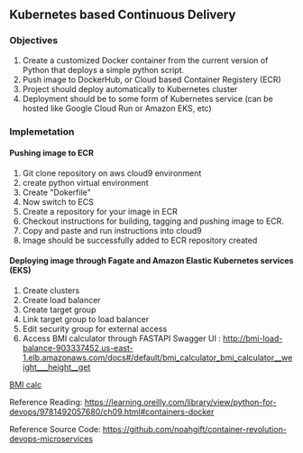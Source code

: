 ## Kubernetes based Continuous Delivery

### Objectives

1) Create a customized Docker container from the current version of Python that deploys a simple python script.
2) Push image to DockerHub, or Cloud based Container Registery (ECR)
3) Project should deploy automatically to Kubernetes cluster
4) Deployment should be to some form of Kubernetes service (can be hosted like Google Cloud Run or Amazon EKS, etc)

### Implemetation
#### Pushing image to ECR
1) Git clone repository on aws cloud9 environment
2) create python virtual environment
3) Create "Dokerfile" 
4) Now switch to ECS
5) Create a repository for your image in ECR
6) Checkout instructions for building, tagging and pushing image to ECR.
7) Copy and paste and run instructions into cloud9
8) Image should be successfully added to ECR repository created

#### Deploying image through Fagate and Amazon Elastic Kubernetes services (EKS)
1) Create clusters
2) Create load balancer
3) Create target group
4) Link target group to load balancer
5) Edit security group for external access
6) Access BMI calculator through FASTAPI Swagger UI : http://bmi-load-balance-903337452.us-east-1.elb.amazonaws.com/docs#/default/bmi_calculator_bmi_calculator__weight___height__get

[BMI calc](https://user-images.githubusercontent.com/89367409/154834641-e2741601-7355-4e0d-b180-cf4df06577ea.png)




Reference Reading: https://learning.oreilly.com/library/view/python-for-devops/9781492057680/ch09.html#containers-docker

Reference Source Code: https://github.com/noahgift/container-revolution-devops-microservices
